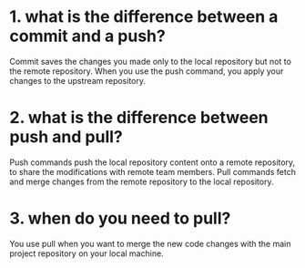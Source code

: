 # 1. what is the difference between a commit and a push?
Commit saves the changes you made only to the local repository but not to the remote repository. When you use the push command, you apply your changes to the upstream repository. 

# 2. what is the difference between push and pull?
Push commands push the local repository content onto a remote repository, to share the modifications with remote team members. Pull commands fetch and merge changes from the remote repository to the local repository.

# 3. when do you need to pull?
You use pull when you want to merge the new code changes with the main project repository on your local machine.
